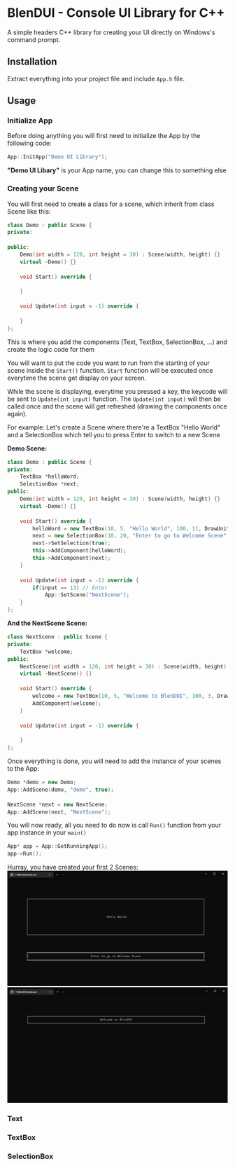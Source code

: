 # BlenDUI - Console UI Library for C++
A simple headers C++ library for creating your UI directly on Windows's command prompt.
## Installation
Extract everything into your project file and include ```App.h``` file.
## Usage
### Initialize App
Before doing anything you will first need to initialize the App by the following code:
```C++
App::InitApp("Demo UI Library");
```
**"Demo UI Libary"** is your App name, you can change this to something else
### Creating your Scene
You will first need to create a class for a scene, which inherit from class Scene like this:
```C++
class Demo : public Scene {
private:

public:
    Demo(int width = 120, int height = 30) : Scene(width, height) {}
    virtual ~Demo() {}

    void Start() override {

    }

    void Update(int input = -1) override {

    }
};
```
This is where you add the components (Text, TextBox, SelectionBox, ...) and create the logic code for them

You will want to put the code you want to run from the starting of your scene inside the ```Start()``` function. ```Start``` function will be executed once everytime the scene get display on your screen.

While the scene is displaying, everytime you pressed a key, the keycode will be sent to ```Update(int input)``` function. The ```Update(int input)``` will then be called once and the scene will get refreshed (drawing the components once again).

For example: Let's create a Scene where there're a TextBox "Hello World" and a SelectionBox which tell you to press Enter to switch to a new Scene

**Demo Scene:**
```C++
class Demo : public Scene {
private:
    TextBox *helloWord;
    SelectionBox *next;
public:
    Demo(int width = 120, int height = 30) : Scene(width, height) {}
    virtual ~Demo() {}

    void Start() override {
        helloWord = new TextBox(10, 5, "Hello World", 100, 11, DrawUnit::Align::CENTER, DrawUnit::Align::CENTER);
        next = new SelectionBox(10, 20, "Enter to go to Welcome Scene", 100, 3, DrawUnit::Align::CENTER);
        next->SetSelection(true);
        this->AddComponent(helloWord);
        this->AddComponent(next);
    }

    void Update(int input = -1) override {
        if(input == 13) // Enter
            App::SetScene("NextScene");
    }
};
```
**And the NextScene Scene:**
```C++
class NextScene : public Scene {
private:
    TextBox *welcome;
public:
    NextScene(int width = 120, int height = 30) : Scene(width, height) {}
    virtual ~NextScene() {}

    void Start() override {
        welcome = new TextBox(10, 5, "Welcome to BlenDUI", 100, 3, DrawUnit::Align::CENTER, DrawUnit::Align::CENTER);
        AddComponent(welcome);
    }

    void Update(int input = -1) override {

    }
};
```
Once everything is done, you will need to add the instance of your scenes to the App:
```C++
Demo *demo = new Demo;
App::AddScene(demo, "demo", true);

NextScene *next = new NextScene;
App::AddScene(next, "NextScene");
```
You will now ready, all you need to do now is call ```Run()``` function from your app instance in your ```main()```
```C++
App* app = App::GetRunningApp();
app->Run();
```
Hurray, you have created your first 2 Scenes:
![demo](https://github.com/BlenDMinh/BlenDUI/blob/main/DemoImages/demo.jpg)
![NextScene](https://github.com/BlenDMinh/BlenDUI/blob/main/DemoImages/demoNext.jpg)
### Text
### TextBox
### SelectionBox
